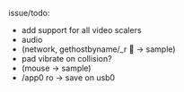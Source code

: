 
issue/todo:

- add support for all video scalers
- audio
- (network, gethostbyname/_r :eyes: -> sample)
- pad vibrate on collision?
- (mouse -> sample)
- /app0 ro -> save on usb0
